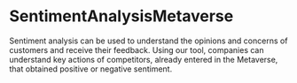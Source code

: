 # SentimentAnalysisMetaverse
Sentiment analysis can be used to understand the opinions and concerns of customers and receive their feedback. Using our tool, companies can understand key actions of competitors, already entered in the Metaverse, that obtained positive or negative sentiment.
